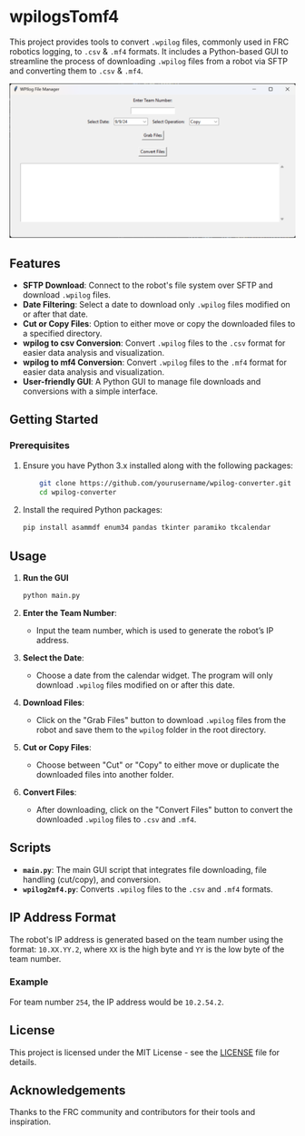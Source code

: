 # wpilogsTomf4

This project provides tools to convert `.wpilog` files, commonly used in FRC robotics logging, to `.csv` & `.mf4` formats. It includes a Python-based GUI to streamline the process of downloading `.wpilog` files from a robot via SFTP and converting them to `.csv` & `.mf4`.

![Alt text](/GUI.png)

## Features

- **SFTP Download**: Connect to the robot's file system over SFTP and download `.wpilog` files.
- **Date Filtering**: Select a date to download only `.wpilog` files modified on or after that date.
- **Cut or Copy Files**: Option to either move or copy the downloaded files to a specified directory.
- **wpilog to csv Conversion**: Convert `.wpilog` files to the `.csv` format for easier data analysis and visualization.
- **wpilog to mf4 Conversion**: Convert `.wpilog` files to the `.mf4` format for easier data analysis and visualization.
- **User-friendly GUI**: A Python GUI to manage file downloads and conversions with a simple interface.

## Getting Started

### Prerequisites

1. Ensure you have Python 3.x installed along with the following packages:
    ```bash
        git clone https://github.com/yourusername/wpilog-converter.git
        cd wpilog-converter
    ```

2. Install the required Python packages:
    ```bash
    pip install asammdf enum34 pandas tkinter paramiko tkcalendar
    ```

## Usage

1. **Run the GUI**
    ```bash
    python main.py
    ```

2. **Enter the Team Number**:
   - Input the team number, which is used to generate the robot’s IP address.

3. **Select the Date**:
   - Choose a date from the calendar widget. The program will only download `.wpilog` files modified on or after this date.

4. **Download Files**:
   - Click on the "Grab Files" button to download `.wpilog` files from the robot and save them to the `wpilog` folder in the root directory.

5. **Cut or Copy Files**:
   - Choose between "Cut" or "Copy" to either move or duplicate the downloaded files into another folder.

6. **Convert Files**:
   - After downloading, click on the "Convert Files" button to convert the downloaded `.wpilog` files to `.csv` and `.mf4`.

## Scripts

- **`main.py`**: The main GUI script that integrates file downloading, file handling (cut/copy), and conversion.
- **`wpilog2mf4.py`**: Converts `.wpilog` files to the `.csv` and `.mf4` formats.

## IP Address Format

The robot's IP address is generated based on the team number using the format: `10.XX.YY.2`, where `XX` is the high byte and `YY` is the low byte of the team number.

### Example

For team number `254`, the IP address would be `10.2.54.2`.

## License

This project is licensed under the MIT License - see the [LICENSE](LICENSE) file for details.

## Acknowledgements

Thanks to the FRC community and contributors for their tools and inspiration.